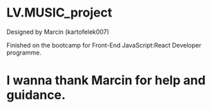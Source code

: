 # LV.MUSIC_project

Designed by Marcin (kartofelek007)

Finished on the bootcamp for Front-End JavaScript:React Developer programme. 

# I wanna thank Marcin for help and guidance. 
